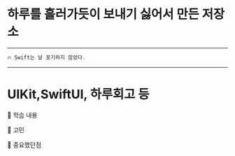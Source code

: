 # 하루를 흘러가듯이 보내기 싫어서 만든 저장소
--- 
~~~swift
🔥 Swift는 날 포기하지 않았다.
~~~

---

# UIKit,SwiftUI, 하루회고 등

📔 학습 내용

📔 고민 

📔 중요했던점


